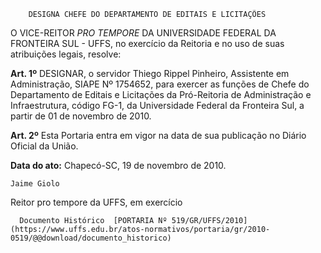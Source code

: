        DESIGNA CHEFE DO DEPARTAMENTO DE EDITAIS E LICITAÇÕES  

O VICE-REITOR  *PRO TEMPORE*  DA UNIVERSIDADE FEDERAL DA FRONTEIRA SUL - UFFS, no exercício da Reitoria e no uso de suas atribuições legais, resolve:

  **Art. 1º**  DESIGNAR, o servidor Thiego Rippel Pinheiro, Assistente em Administração, SIAPE Nº 1754652, para exercer as funções de Chefe do Departamento de Editais e Licitações da Pró-Reitoria de Administração e Infraestrutura, código FG-1, da Universidade Federal da Fronteira Sul, a partir de 01 de novembro de 2010.

  **Art. 2º**  Esta Portaria entra em vigor na data de sua publicação no Diário Oficial da União.

  

   **Data do ato:** Chapecó-SC, 19 de novembro de 2010.   
 

    Jaime Giolo   
 Reitor pro tempore da UFFS, em exercício 

      Documento Histórico  [PORTARIA Nº 519/GR/UFFS/2010](https://www.uffs.edu.br/atos-normativos/portaria/gr/2010-0519/@@download/documento_historico)     
      